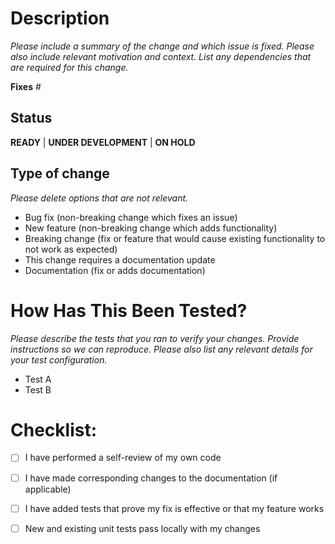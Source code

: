 # Description

_Please include a summary of the change and which issue is fixed. Please also include relevant motivation and context. List any dependencies that are required for this change._

**Fixes** #<issue>


## Status
**READY** | **UNDER DEVELOPMENT** | **ON HOLD**


## Type of change

_Please delete options that are not relevant._

- Bug fix (non-breaking change which fixes an issue)
- New feature (non-breaking change which adds functionality)
- Breaking change (fix or feature that would cause existing functionality to not work as expected)
- This change requires a documentation update
- Documentation (fix or adds documentation)


# How Has This Been Tested?

_Please describe the tests that you ran to verify your changes. Provide instructions so we can reproduce. Please also list any relevant details for your test configuration._

- Test A
- Test B


# Checklist:

- [ ] I have performed a self-review of my own code
- [ ] I have made corresponding changes to the documentation (if applicable)
- [ ] I have added tests that prove my fix is effective or that my feature works
- [ ] New and existing unit tests pass locally with my changes

